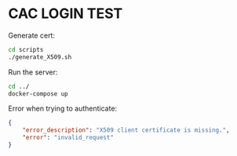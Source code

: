 # CAC LOGIN TEST

Generate cert: 
```sh
cd scripts
./generate_X509.sh
```

Run the server: 
```sh
cd ../
docker-compose up
```

Error when trying to authenticate:
```json
{
    "error_description": "X509 client certificate is missing.",
    "error": "invalid_request"
}
```

